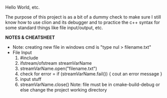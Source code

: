 Hello World, etc.

The purpose of this project is as a bit of a dummy check to make sure I still know how to use clion and its debugger and to practice
the c++ syntax for some standard things like file input/output, etc. 


**********NOTES & CHEATSHEET**********
 - Note: creating new file in windows cmd is "type nul > filename.txt"
 - File Input
    1. #include <fstream>
    2. ifstream/ofstream streamVarName
    3. streamVarName.open("filename.txt")
     4. check for error = if (streamVarName.fail()) { cout an error message }
     5. input stuff
     6. streamVarName.close()
        Note: file must be in cmake-build-debug or else change the project working directory
